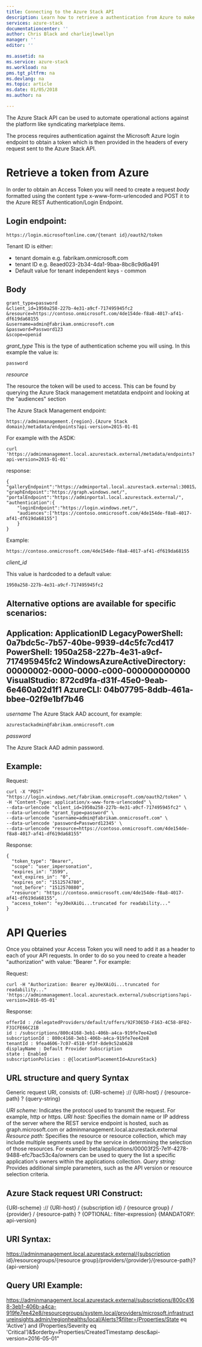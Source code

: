 ```yaml
---
title: Connecting to the Azure Stack API
description: Learn how to retrieve a authentication from Azure to make API requests to Azure Stack.
services: azure-stack
documentationcenter: ''
author: Chris Black and charliejlewellyn
manager: ''
editor: ''

ms.assetid: na
ms.service: azure-stack
ms.workload: na
pms.tgt_pltfrm: na
ms.devlang: na
ms.topic: article
ms.date: 01/05/2018
ms.author: na

---
```


The Azure Stack API can be used to automate operational actions against the platform like syndicating marketplace items.

The process requires authentication against the Microsoft Azure login endpoint to obtain a token which is then provided in the headers of every request sent to the Azure Stack API.

# Retrieve a token from Azure

In order to obtain an Access Token you will need to create a request *body* formatted using the content type x-www-form-urlencoded and POST it to the Azure REST Authentication/Login Endpoint.

## Login endpoint:
```
https://login.microsoftonline.com/{tenant id}/oauth2/token
```

Tenant ID is either:

- tenant domain e.g. fabrikam.onmicrosoft.com
- tenant ID e.g. 8eaed023-2b34-4da1-9baa-8bc8c9d6a491
- Default value for tenant independent keys - common

## Body
```
grant_type=password
&client_id=1950a258-227b-4e31-a9cf-717495945fc2
&resource=https://contoso.onmicrosoft.com/4de154de-f8a8-4017-af41-df619da68155
&username=admin@fabrikam.onmicrosoft.com
&password=Password123
&scope=openid
```

  *grant_type*
  This is the type of authentication scheme you will using. In this example the value is:
  ```
  password
  ```

  *resource*

  The resource the token will be used to access. This can be found by querying the Azure Stack management metatdata endpoint and looking at the "audiences" section

  The Azure Stack Management endpoint:
  ```
  https://adminmanagement.{region}.{Azure Stack domain}/metadata/endpoints?api-version=2015-01-01
  ```
  
  For example with the ASDK:
  ```
  curl 'https://adminmanagement.local.azurestack.external/metadata/endpoints?api-version=2015-01-01'
  ```
  
  response:
  ```
  {
  "galleryEndpoint":"https://adminportal.local.azurestack.external:30015/",
  "graphEndpoint":"https://graph.windows.net/",
  "portalEndpoint":"https://adminportal.local.azurestack.external/",
  "authentication":{
      "loginEndpoint":"https://login.windows.net/",
      "audiences":["https://contoso.onmicrosoft.com/4de154de-f8a8-4017-af41-df619da68155"]
      }
  }
  ```

  Example:
  ```
  https://contoso.onmicrosoft.com/4de154de-f8a8-4017-af41-df619da68155
  ```

  *client_id*

  This value is hardcoded to a default value:
  ```
  1950a258-227b-4e31-a9cf-717495945fc2
  ```

  Alternative options are available for specific scenarios:
  ---
  Application: ApplicationID
  LegacyPowerShell: 0a7bdc5c-7b57-40be-9939-d4c5fc7cd417
  PowerShell: 1950a258-227b-4e31-a9cf-717495945fc2
  WindowsAzureActiveDirectory: 00000002-0000-0000-c000-000000000000
  VisualStudio: 872cd9fa-d31f-45e0-9eab-6e460a02d1f1
  AzureCLI: 04b07795-8ddb-461a-bbee-02f9e1bf7b46
  ---

  *username*
  The Azure Stack AAD account, for example:
  ```
  azurestackadmin@fabrikam.onmicrosoft.com
  ```

  *password*

  The Azure Stack AAD admin password.
  
## Example:

Request:
```
curl -X "POST" "https://login.windows.net/fabrikam.onmicrosoft.com/oauth2/token" \
-H "Content-Type: application/x-www-form-urlencoded" \
--data-urlencode "client_id=1950a258-227b-4e31-a9cf-717495945fc2" \
--data-urlencode "grant_type=password" \
--data-urlencode "username=admin@fabrikam.onmicrosoft.com" \
--data-urlencode 'password=Password12345' \
--data-urlencode "resource=https://contoso.onmicrosoft.com/4de154de-f8a8-4017-af41-df619da68155"
```

Response:
```
{
  "token_type": "Bearer",
  "scope": "user_impersonation",
  "expires_in": "3599",
  "ext_expires_in": "0",
  "expires_on": "1512574780",
  "not_before": "1512570880",
  "resource": "https://contoso.onmicrosoft.com/4de154de-f8a8-4017-af41-df619da68155",
  "access_token": "eyJ0eXAiOi...truncated for readability..."
}
```

# API Queries

Once you obtained your Access Token you will need to add it as a header to each of your API requests. In order to do so you need to create a header "authorization" with value: "Bearer <access token>". For example:

Request:
```
curl -H "Authorization: Bearer eyJ0eXAiOi...truncated for readability..." 'https://adminmanagement.local.azurestack.external/subscriptions?api-version=2016-05-01'
```

Response:
```
offerId : /delegatedProviders/default/offers/92F30E5D-F163-4C58-8F02-F31CFE66C21B
id : /subscriptions/800c4168-3eb1-406b-a4ca-919fe7ee42e8
subscriptionId : 800c4168-3eb1-406b-a4ca-919fe7ee42e8
tenantId : 9fea4606-7c07-4518-9f3f-8de9c52ab628
displayName : Default Provider Subscription
state : Enabled
subscriptionPolicies : @{locationPlacementId=AzureStack}
```

## URL structure and query Syntax
Generic   request URI, consists of:  {URI-scheme} :// {URI-host} / {resource-path} ? {query-string}

*URI scheme:* Indicates the protocol used to transmit the request. For example, http or https.
*URI host:* Specifies the domain name or IP address of the server where the REST service endpoint is hosted, such as graph.microsoft.com or adminmanagement.local.azurestack.external
*Resource path:* Specifies the resource or resource collection, which may include multiple segments used by the service in determining the selection of those resources. For example: beta/applications/00003f25-7e1f-4278-9488-efc7bac53c4a/owners can be used to query the list a specific application's owners within the applications collection.
*Query string:* Provides additional simple parameters, such as the API version or resource selection criteria.

## Azure Stack request URI Construct:
{URI-scheme} :// {URI-host} / {subscription id} / {resource group} / {provider} / {resource-path} ? {OPTIONAL: filter-expression} {MANDATORY: api-version} 

## URI Syntax:
https://adminmanagement.local.azurestack.external/{subscription id}/resourcegroups/{resource group}/providers/{provider}/{resource-path}?{api-version} 

## Query URI Example:
https://adminmanagement.local.azurestack.external/subscriptions/800c4168-3eb1-406b-a4ca-919fe7ee42e8/resourcegroups/system.local/providers/microsoft.infrastructureinsights.admin/regionhealths/local/Alerts?$filter=(Properties/State eq 'Active') and (Properties/Severity eq 'Critical')&$orderby=Properties/CreatedTimestamp desc&api-version=2016-05-01"
